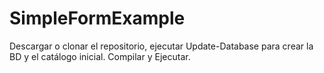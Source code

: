 # SimpleFormExample
Descargar o clonar el repositorio, ejecutar Update-Database para crear la BD y el catálogo inicial. Compilar y Ejecutar.
